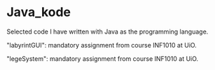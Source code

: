 # Java_kode
Selected code I have written with Java as the programming language.

"labyrintGUI": mandatory assignment from course INF1010 at UiO. 

"legeSystem": mandatory assignment from course INF1010 at UiO.
